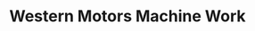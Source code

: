 ---
title: "Western Motors Machine Work"
url: /puerto-princesa/western-motors-machine-work/
shop: hardware
---